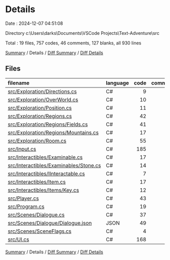 # Details

Date : 2024-12-07 04:51:08

Directory c:\\Users\\darks\\Documents\\VSCode Projects\\Text-Adventure\\src

Total : 19 files,  757 codes, 46 comments, 127 blanks, all 930 lines

[Summary](results.md) / Details / [Diff Summary](diff.md) / [Diff Details](diff-details.md)

## Files
| filename | language | code | comment | blank | total |
| :--- | :--- | ---: | ---: | ---: | ---: |
| [src/Exploration/Directions.cs](/src/Exploration/Directions.cs) | C# | 9 | 0 | 0 | 9 |
| [src/Exploration/OverWorld.cs](/src/Exploration/OverWorld.cs) | C# | 10 | 0 | 2 | 12 |
| [src/Exploration/Position.cs](/src/Exploration/Position.cs) | C# | 11 | 3 | 2 | 16 |
| [src/Exploration/Regions.cs](/src/Exploration/Regions.cs) | C# | 42 | 13 | 5 | 60 |
| [src/Exploration/Regions/Fields.cs](/src/Exploration/Regions/Fields.cs) | C# | 41 | 0 | 4 | 45 |
| [src/Exploration/Regions/Mountains.cs](/src/Exploration/Regions/Mountains.cs) | C# | 17 | 0 | 1 | 18 |
| [src/Exploration/Room.cs](/src/Exploration/Room.cs) | C# | 55 | 10 | 8 | 73 |
| [src/Input.cs](/src/Input.cs) | C# | 185 | 10 | 38 | 233 |
| [src/Interactibles/Examinable.cs](/src/Interactibles/Examinable.cs) | C# | 17 | 0 | 4 | 21 |
| [src/Interactibles/Examinables/Stone.cs](/src/Interactibles/Examinables/Stone.cs) | C# | 14 | 0 | 4 | 18 |
| [src/Interactibles/IInteractable.cs](/src/Interactibles/IInteractable.cs) | C# | 7 | 0 | 2 | 9 |
| [src/Interactibles/Item.cs](/src/Interactibles/Item.cs) | C# | 17 | 0 | 4 | 21 |
| [src/Interactibles/Items/Key.cs](/src/Interactibles/Items/Key.cs) | C# | 12 | 0 | 3 | 15 |
| [src/Player.cs](/src/Player.cs) | C# | 43 | 4 | 7 | 54 |
| [src/Program.cs](/src/Program.cs) | C# | 19 | 0 | 3 | 22 |
| [src/Scenes/Dialogue.cs](/src/Scenes/Dialogue.cs) | C# | 37 | 5 | 5 | 47 |
| [src/Scenes/Dialogue/Dialogue.json](/src/Scenes/Dialogue/Dialogue.json) | JSON | 49 | 0 | 0 | 49 |
| [src/Scenes/SceneFlags.cs](/src/Scenes/SceneFlags.cs) | C# | 4 | 0 | 0 | 4 |
| [src/UI.cs](/src/UI.cs) | C# | 168 | 1 | 35 | 204 |

[Summary](results.md) / Details / [Diff Summary](diff.md) / [Diff Details](diff-details.md)
